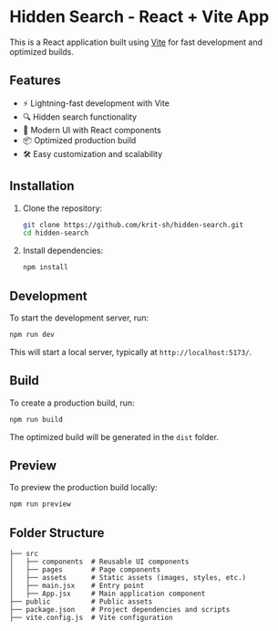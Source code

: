 # Hidden Search - React + Vite App

This is a React application built using [Vite](https://vitejs.dev/) for fast development and optimized builds.

## Features
- ⚡ Lightning-fast development with Vite
- 🔍 Hidden search functionality
- 🎨 Modern UI with React components
- 📦 Optimized production build
- 🛠️ Easy customization and scalability

## Installation

1. Clone the repository:
   ```sh
   git clone https://github.com/krit-sh/hidden-search.git
   cd hidden-search
   ```
2. Install dependencies:
   ```sh
   npm install
   ```

## Development

To start the development server, run:
```sh
npm run dev
```
This will start a local server, typically at `http://localhost:5173/`.

## Build

To create a production build, run:
```sh
npm run build
```
The optimized build will be generated in the `dist` folder.

## Preview

To preview the production build locally:
```sh
npm run preview
```

## Folder Structure
```
├── src
│   ├── components  # Reusable UI components
│   ├── pages       # Page components
│   ├── assets      # Static assets (images, styles, etc.)
│   ├── main.jsx    # Entry point
│   ├── App.jsx     # Main application component
├── public          # Public assets
├── package.json    # Project dependencies and scripts
├── vite.config.js  # Vite configuration
```
